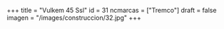 +++
title = "Vulkem 45 Ssl"
id = 31
ncmarcas = ["Tremco"]
draft = false
imagen = "/images/construccion/32.jpg"
+++

<!--more-->